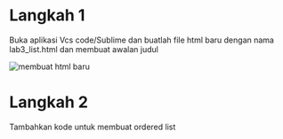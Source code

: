 # Langkah 1
 Buka aplikasi Vcs code/Sublime dan buatlah file html baru dengan nama lab3_list.html dan membuat awalan judul
 
 ![membuat html baru](https://user-images.githubusercontent.com/81844622/115103651-bc12a900-9f7d-11eb-86e5-d3c3377d4613.png)

# Langkah 2
Tambahkan kode untuk membuat ordered list
 
